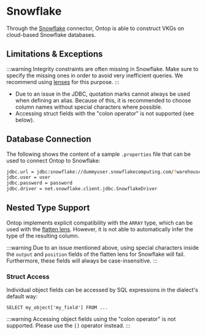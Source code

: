 # Snowflake

Through the [Snowflake](https://snowflake.com) connector, Ontop is able to construct VKGs on cloud-based Snowflake databases.

## Limitations & Exceptions

:::warning
Integrity constraints are often missing in Snowflake. Make sure to specify the missing ones in order to avoid very inefficient queries. 
We recommend using [lenses](/guide/advanced/lenses) for this purpose.
:::

- Due to an issue in the JDBC, quotation marks cannot always be used when defining an alias. Because of this, it is recommended to choose column names without special characters where possible.
- Accessing struct fields with the "colon operator" is not supported (see below).

## Database Connection

The following shows the content of a sample `.properties` file that can be used to connect Ontop to Snowflake:

```bash
jdbc.url = jdbc:snowflake://dummyuser.snowflakecomputing.com/?warehouse=dummywarehouse&db=dummydb&schema=dummyschema
jdbc.user = user
jdbc.password = password
jdbc.driver = net.snowflake.client.jdbc.SnowflakeDriver
```

## Nested Type Support

Ontop implements explicit compatibility with the `ARRAY` type, which can be used with the [flatten lens](/guide/advanced/lenses#flattenlens). However, it is not able to automatically infer the type of the resulting column.

:::warning
Due to an issue mentioned above, using special characters inside the `output` and `position` fields of the flatten lens for Snowflake will fail. Furthermore, these fields will always be case-insensitive. 
:::

### Struct Access
 Individual object fields can be accessed by SQL expressions in the dialect's default way:
```
SELECT my_object['my_field'] FROM ...
```

:::warning
Accessing object fields using the "colon operator" is not supported. Please use the `[]` operator instead.
:::

